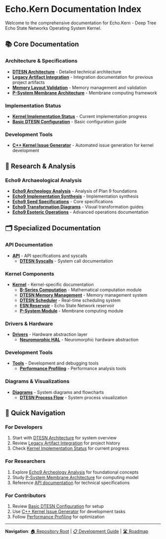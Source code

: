 # Echo.Kern Documentation Index

Welcome to the comprehensive documentation for Echo.Kern - Deep Tree Echo State Networks Operating System Kernel.

## 📚 Core Documentation

### Architecture & Specifications
- **[DTESN Architecture](DTESN-ARCHITECTURE.md)** - Detailed technical architecture
- **[Legacy Artifact Integration](legacy-artifact-integration.md)** - Integration documentation for previous project artifacts
- **[Memory Layout Validation](MEMORY_LAYOUT_VALIDATION.md)** - Memory management and validation
- **[P-System Membrane Architecture](PSYSTEM_MEMBRANE_ARCHITECTURE.md)** - Membrane computing framework

### Implementation Status
- **[Kernel Implementation Status](KERNEL_IMPLEMENTATION_STATUS.md)** - Current implementation progress
- **[Basic DTESN Configuration](basic_dtesn_config.md)** - Basic configuration guide

### Development Tools
- **[C++ Kernel Issue Generator](cpp-kernel-issue-generator.md)** - Automated issue generation for kernel development

## 🔬 Research & Analysis

### Echo9 Archaeological Analysis
- **[Echo9 Archeology Analysis](echo9-archeology-analysis.md)** - Analysis of Plan 9 foundations
- **[Echo9 Implementation Synthesis](echo9-implementation-synthesis.md)** - Implementation synthesis
- **[Echo9 Seed Specifications](echo9-seed-specifications.md)** - Core specifications
- **[Echo9 Transformation Diagrams](echo9-transformation-diagrams.md)** - Visual transformation guides
- **[Echo9 Esoteric Operations](echo9-esoteric-operations.plantuml.md)** - Advanced operations documentation

## 🗂️ Specialized Documentation

### API Documentation
- **[API](api/)** - API specifications and syscalls
  - **[DTESN Syscalls](api/dtesn-syscalls.md)** - System call documentation

### Kernel Components
- **[Kernel](kernel/)** - Kernel-specific documentation
  - **[B-Series Computation](kernel/bseries-computation.md)** - Mathematical computation module
  - **[DTESN Memory Management](kernel/dtesn-memory-management.md)** - Memory management system
  - **[DTESN Scheduler](kernel/dtesn-scheduler.md)** - Real-time scheduling system
  - **[ESN Reservoir](kernel/esn-reservoir.md)** - Echo State Network reservoir
  - **[P-System Module](kernel/psystem-module.md)** - Membrane computing module

### Drivers & Hardware
- **[Drivers](drivers/)** - Hardware abstraction layer
  - **[Neuromorphic HAL](drivers/neuromorphic-hal.md)** - Neuromorphic hardware abstraction

### Development Tools
- **[Tools](tools/)** - Development and debugging tools
  - **[Performance Profiling](tools/performance-profiling.md)** - Performance analysis tools

### Diagrams & Visualizations
- **[Diagrams](diagrams/)** - System diagrams and flowcharts
  - **[DTESN Process Flow](diagrams/dtesn-process-flow.md)** - System process visualization

## 🚀 Quick Navigation

### For Developers
1. Start with [DTESN Architecture](DTESN-ARCHITECTURE.md) for system overview
2. Review [Legacy Artifact Integration](legacy-artifact-integration.md) for project history
3. Check [Kernel Implementation Status](KERNEL_IMPLEMENTATION_STATUS.md) for current progress

### For Researchers
1. Explore [Echo9 Archeology Analysis](echo9-archeology-analysis.md) for foundational concepts
2. Study [P-System Membrane Architecture](PSYSTEM_MEMBRANE_ARCHITECTURE.md) for computing model
3. Reference [API documentation](api/) for technical specifications

### For Contributors
1. Review [Basic DTESN Configuration](basic_dtesn_config.md) for setup
2. Use [C++ Kernel Issue Generator](cpp-kernel-issue-generator.md) for development tasks
3. Follow [Performance Profiling](tools/performance-profiling.md) for optimization

---

**Navigation**: [🏠 Repository Root](../README.md) | [📋 Development Guide](../DEVELOPMENT.md) | [🛣️ Roadmap](../DEVO-GENESIS.md)